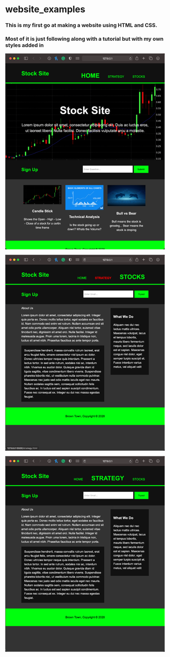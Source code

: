 # website_examples

### This is my first go at making a website using HTML and CSS.
### Most of it is just following along with a tutorial but with my own styles added in


![](stock.png)

![](home.png)

![](strategy.png)

